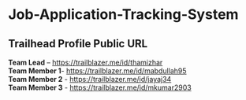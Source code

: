 # Job-Application-Tracking-System

## Trailhead Profile Public URL 
__Team Lead__ – https://trailblazer.me/id/thamizhar  <br>
__Team Member 1__- https://trailblazer.me/id/mabdullah95 <br>
__Team Member 2__ - https://trailblazer.me/id/jayaj34 <br>
__Team Member 3__ - https://trailblazer.me/id/mkumar2903 <br>

